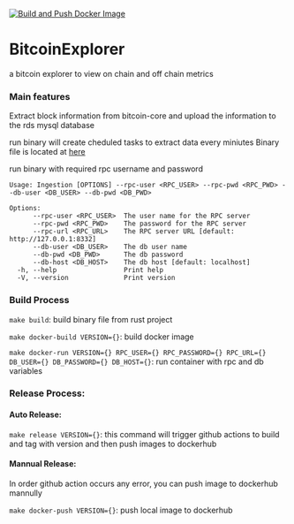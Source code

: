 [![Build and Push Docker Image](https://github.com/ZeyuLiao/BitcoinExplorer/actions/workflows/makefile.yml/badge.svg)](https://github.com/ZeyuLiao/BitcoinExplorer/actions/workflows/makefile.yml)

# BitcoinExplorer
a bitcoin explorer to view on chain and off chain metrics

### Main features
Extract block information from bitcoin-core and upload the information to the rds mysql database

run binary will create cheduled tasks to extract data every miniutes
Binary file is located at [here](Ingestion/target/release/Ingestion) 

run binary with required rpc username and password
```
Usage: Ingestion [OPTIONS] --rpc-user <RPC_USER> --rpc-pwd <RPC_PWD> --db-user <DB_USER> --db-pwd <DB_PWD>

Options:
      --rpc-user <RPC_USER>  The user name for the RPC server
      --rpc-pwd <RPC_PWD>    The password for the RPC server
      --rpc-url <RPC_URL>    The RPC server URL [default: http://127.0.0.1:8332]
      --db-user <DB_USER>    The db user name
      --db-pwd <DB_PWD>      The db password
      --db-host <DB_HOST>    The db host [default: localhost]
  -h, --help                 Print help
  -V, --version              Print version
```

### Build Process
`make build`: build binary file from rust project

`make docker-build VERSION={}`: build docker image

`make docker-run VERSION={} RPC_USER={} RPC_PASSWORD={} RPC_URL={} DB_USER={} DB_PASSWORD={} DB_HOST={}`: run container with rpc and db variables

### Release Process:
#### Auto Release:
`make release VERSION={}`: this command will trigger github actions to build and tag with version and then push images to dockerhub
#### Mannual Release:
In order github action occurs any error, you can push image to dockerhub mannully

`make docker-push VERSION={}`: push local image to dockerhub

